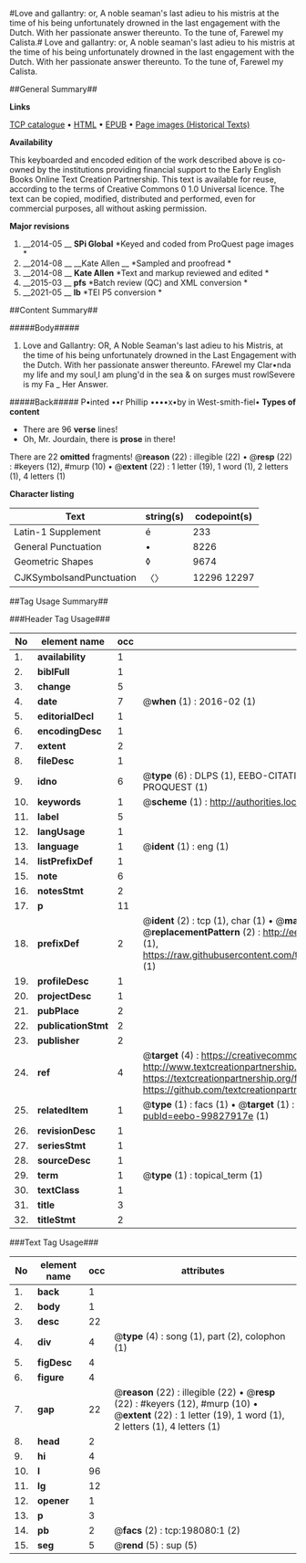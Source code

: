 #Love and gallantry: or, A noble seaman's last adieu to his mistris at the time of his being unfortunately drowned in the last engagement with the Dutch. With her passionate answer thereunto. To the tune of, Farewel my Calista.#
Love and gallantry: or, A noble seaman's last adieu to his mistris at the time of his being unfortunately drowned in the last engagement with the Dutch. With her passionate answer thereunto. To the tune of, Farewel my Calista.

##General Summary##

**Links**

[TCP catalogue](http://www.ota.ox.ac.uk/tcp/)  • 
[HTML](http://tei.it.ox.ac.uk/tcp/Texts-HTML/free/B26/B26255.html)  • 
[EPUB](http://tei.it.ox.ac.uk/tcp/Texts-EPUB/free/B26/B26255.epub) • 
[Page images (Historical Texts)](https://historicaltexts.jisc.ac.uk/eebo-99827917e)

**Availability**

This keyboarded and encoded edition of the work described above is co-owned by the
    institutions providing financial support to the Early English Books Online Text Creation
    Partnership. This text is available for reuse, according to the terms of  Creative Commons 0 1.0 Universal
    licence. The text can be copied, modified, distributed and performed, even for commercial
    purposes, all without asking permission.

**Major revisions**

1. __2014-05 __ __SPi Global__ *Keyed and coded from ProQuest page images *
1. __2014-08 __ __Kate Allen __ *Sampled and proofread *
1. __2014-08 __ __Kate Allen__ *Text and markup reviewed and edited *
1. __2015-03 __ __pfs__ *Batch review (QC) and XML conversion *
1. __2021-05 __ __lb__ *TEI P5 conversion *

##Content Summary##

#####Body#####

1. Love and Gallantry: OR, A Noble Seaman's last adieu to his Mistris, at the time of his being unfortunately drowned in the Last Engagement with the Dutch. With her passionate answer thereunto. 
FArewel my Clar•nda my life and my soul,I am plung'd in the sea & on surges must rowlSevere is my Fa
    _ Her Answer.

#####Back#####
P•inted ••r Phillip ••••x•by in West-smith-fiel•
**Types of content**

  * There are 96 **verse** lines!
  * Oh, Mr. Jourdain, there is **prose** in there!

There are 22 **omitted** fragments! 
 @__reason__ (22) : illegible (22)  •  @__resp__ (22) : #keyers (12), #murp (10)  •  @__extent__ (22) : 1 letter (19), 1 word (1), 2 letters (1), 4 letters (1)

**Character listing**


|Text|string(s)|codepoint(s)|
|---|---|---|
|Latin-1 Supplement|é|233|
|General Punctuation|•|8226|
|Geometric Shapes|◊|9674|
|CJKSymbolsandPunctuation|〈〉|12296 12297|

##Tag Usage Summary##

###Header Tag Usage###

|No|element name|occ|attributes|
|---|---|---|---|
|1.|__availability__|1||
|2.|__biblFull__|1||
|3.|__change__|5||
|4.|__date__|7| @__when__ (1) : 2016-02 (1)|
|5.|__editorialDecl__|1||
|6.|__encodingDesc__|1||
|7.|__extent__|2||
|8.|__fileDesc__|1||
|9.|__idno__|6| @__type__ (6) : DLPS (1), EEBO-CITATION (1), VID (1), EEBO-PROQUEST (1), STC (1), PROQUEST (1)|
|10.|__keywords__|1| @__scheme__ (1) : http://authorities.loc.gov/ (1)|
|11.|__label__|5||
|12.|__langUsage__|1||
|13.|__language__|1| @__ident__ (1) : eng (1)|
|14.|__listPrefixDef__|1||
|15.|__note__|6||
|16.|__notesStmt__|2||
|17.|__p__|11||
|18.|__prefixDef__|2| @__ident__ (2) : tcp (1), char (1)  •  @__matchPattern__ (2) : ([0-9\-]+):([0-9IVX]+) (1), (.+) (1)  •  @__replacementPattern__ (2) : http://eebo.chadwyck.com/downloadtiff?vid=$1&page=$2 (1), https://raw.githubusercontent.com/textcreationpartnership/Texts/master/tcpchars.xml#$1 (1)|
|19.|__profileDesc__|1||
|20.|__projectDesc__|1||
|21.|__pubPlace__|2||
|22.|__publicationStmt__|2||
|23.|__publisher__|2||
|24.|__ref__|4| @__target__ (4) : https://creativecommons.org/publicdomain/zero/1.0/ (1), http://www.textcreationpartnership.org/docs/. (1), https://textcreationpartnership.org/faq/#faq05 (1), https://github.com/textcreationpartnership (1)|
|25.|__relatedItem__|1| @__type__ (1) : facs (1)  •  @__target__ (1) : https://data.historicaltexts.jisc.ac.uk/view?pubId=eebo-99827917e (1)|
|26.|__revisionDesc__|1||
|27.|__seriesStmt__|1||
|28.|__sourceDesc__|1||
|29.|__term__|1| @__type__ (1) : topical_term (1)|
|30.|__textClass__|1||
|31.|__title__|3||
|32.|__titleStmt__|2||


###Text Tag Usage###

|No|element name|occ|attributes|
|---|---|---|---|
|1.|__back__|1||
|2.|__body__|1||
|3.|__desc__|22||
|4.|__div__|4| @__type__ (4) : song (1), part (2), colophon (1)|
|5.|__figDesc__|4||
|6.|__figure__|4||
|7.|__gap__|22| @__reason__ (22) : illegible (22)  •  @__resp__ (22) : #keyers (12), #murp (10)  •  @__extent__ (22) : 1 letter (19), 1 word (1), 2 letters (1), 4 letters (1)|
|8.|__head__|2||
|9.|__hi__|4||
|10.|__l__|96||
|11.|__lg__|12||
|12.|__opener__|1||
|13.|__p__|3||
|14.|__pb__|2| @__facs__ (2) : tcp:198080:1 (2)|
|15.|__seg__|5| @__rend__ (5) : sup (5)|

